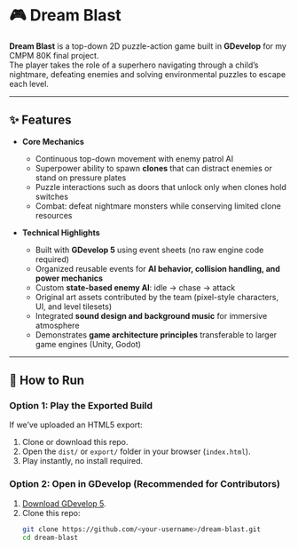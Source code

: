 # 🎮 Dream Blast

**Dream Blast** is a top-down 2D puzzle-action game built in **GDevelop** for my CMPM 80K final project.  
The player takes the role of a superhero navigating through a child’s nightmare, defeating enemies and solving environmental puzzles to escape each level.

---

## ✨ Features

- **Core Mechanics**
  - Continuous top-down movement with enemy patrol AI
  - Superpower ability to spawn **clones** that can distract enemies or stand on pressure plates
  - Puzzle interactions such as doors that unlock only when clones hold switches
  - Combat: defeat nightmare monsters while conserving limited clone resources

- **Technical Highlights**
  - Built with **GDevelop 5** using event sheets (no raw engine code required)
  - Organized reusable events for **AI behavior, collision handling, and power mechanics**
  - Custom **state-based enemy AI**: idle → chase → attack
  - Original art assets contributed by the team (pixel-style characters, UI, and level tilesets)
  - Integrated **sound design and background music** for immersive atmosphere
  - Demonstrates **game architecture principles** transferable to larger game engines (Unity, Godot)

---

## 🚀 How to Run

### Option 1: Play the Exported Build
If we’ve uploaded an HTML5 export:
1. Clone or download this repo.
2. Open the `dist/` or `export/` folder in your browser (`index.html`).
3. Play instantly, no install required.

### Option 2: Open in GDevelop (Recommended for Contributors)
1. [Download GDevelop 5](https://gdevelop.io/download).
2. Clone this repo:
   ```bash
   git clone https://github.com/<your-username>/dream-blast.git
   cd dream-blast
